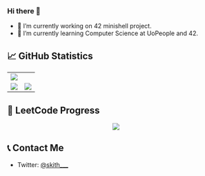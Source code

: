 ### Hi there 👋

- 🔭 I’m currently working on 42 minishell project.
- 🌱 I’m currently learning Computer Science at UoPeople and 42.

## 📈 GitHub Statistics

<table>
  <tr>
    <td><img src="http://github-profile-summary-cards.vercel.app/api/cards/profile-details?username=skitheom&theme=tokyonight" /></td>
  </tr>
  <tr>
    <td><img src="http://github-profile-summary-cards.vercel.app/api/cards/most-commit-language?username=skitheom&theme=tokyonight" /></td>
    <td><img src="http://github-profile-summary-cards.vercel.app/api/cards/stats?username=skitheom&theme=tokyonight" /></td>
  </tr>
</table>

## 🚀 LeetCode Progress

<p align="center">
  <img src="https://leetcard.jacoblin.cool/skitheom?theme=unicorn&font=ABeeZee" />
</p>

## 📞 Contact Me
- Twitter: [@skith___](https://twitter.com/skith___)
